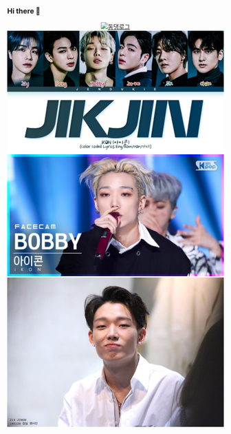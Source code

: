### Hi there 👋

<div align="center">
 
  [![동댕로그](https://i.ytimg.com/vi/y9acXxRG-uc/hq720.jpg?sqp=-oaymwE9COgCEMoBSFryq4qpAy8IARUAAAAAGAElAADIQj0AgKJDeAHwAQH4Ab4HgALQBYoCDAgAEAEYciBZKDYwDw==&rs=AOn4CLAw-o4F4VD9JMzj91l2_FHdAKmY2Q)](https://www.youtube.com/embed/j5jf5rWvuKU)
   <img src="1.jpg" alt="">
   <img src="2.jpg" alt="">
   <img src="3.jpg" alt="">
 </div>

<!--
**emilywin825/emilywin825** is a ✨ _special_ ✨ repository because its `README.md` (this file) appears on your GitHub profile.

Here are some ideas to get you started:

- 🔭 I’m currently working on ...
- 🌱 I’m currently learning ...
- 👯 I’m looking to collaborate on ...
- 🤔 I’m looking for help with ...
- 💬 Ask me about ...
- 📫 How to reach me: ...
- 😄 Pronouns: ...
- ⚡ Fun fact: ...
-->
